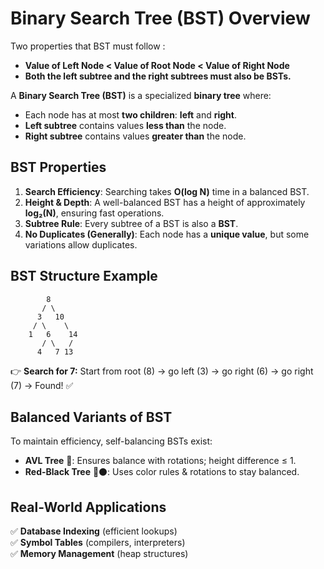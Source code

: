 # **Binary Search Tree (BST) Overview** 

Two properties that BST must follow :
- **Value of Left Node < Value of Root Node < Value of Right Node**
- **Both the left subtree and the right subtrees must also be BSTs.**

A **Binary Search Tree (BST)** is a specialized **binary tree** where:  
- Each node has at most **two children**: **left** and **right**.  
- **Left subtree** contains values **less than** the node.  
- **Right subtree** contains values **greater than** the node.  

## **BST Properties**  
1. **Search Efficiency**: Searching takes **O(log N)** time in a balanced BST.  
2. **Height & Depth**: A well-balanced BST has a height of approximately **log₂(N)**, ensuring fast operations.  
3. **Subtree Rule**: Every subtree of a BST is also a **BST**.  
4. **No Duplicates (Generally)**: Each node has a **unique value**, but some variations allow duplicates.  

## **BST Structure Example**  
```
        8  
       / \  
      3   10  
     / \    \  
    1   6    14  
       / \   /  
      4   7 13  
```
👉 **Search for 7:** Start from root (8) → go left (3) → go right (6) → go right (7) → Found! ✅  

## **Balanced Variants of BST**  
To maintain efficiency, self-balancing BSTs exist:  
- **AVL Tree** 🔄: Ensures balance with rotations; height difference ≤ 1.  
- **Red-Black Tree** 🔴⚫: Uses color rules & rotations to stay balanced.  

## **Real-World Applications**  
✅ **Database Indexing** (efficient lookups)  
✅ **Symbol Tables** (compilers, interpreters)  
✅ **Memory Management** (heap structures) 